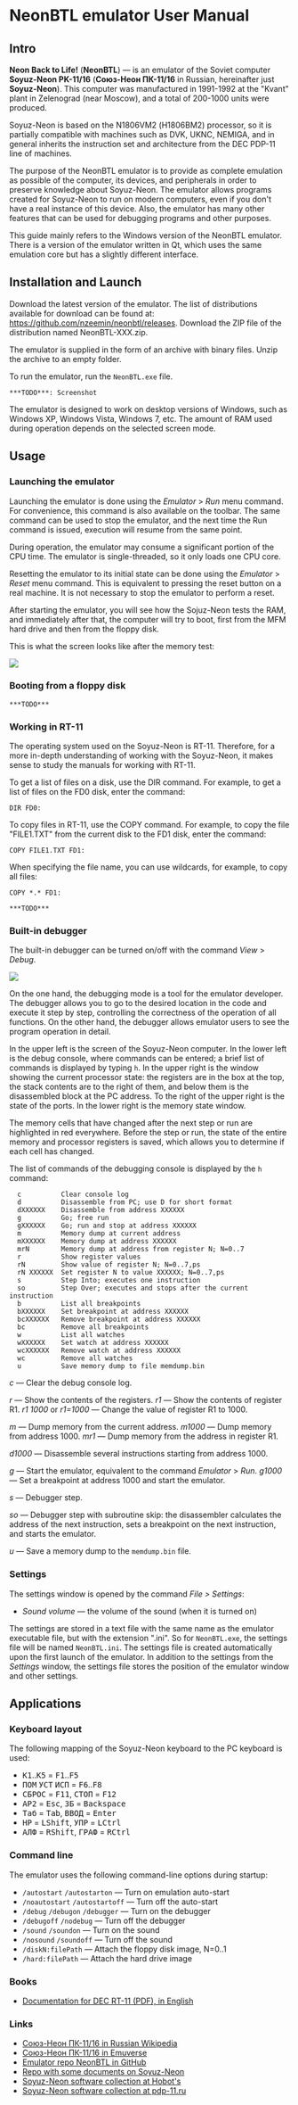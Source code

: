 # NeonBTL emulator User Manual

## Intro

**Neon Back to Life!** (**NeonBTL**) — is an emulator of the Soviet computer **Soyuz-Neon PK-11/16** (**Союз-Неон ПК-11/16** in Russian, hereinafter just **Soyuz-Neon**). This computer was manufactured in 1991-1992 at the "Kvant" plant in Zelenograd (near Moscow), and a total of 200-1000 units were produced.

Soyuz-Neon is based on the N1806VM2 (Н1806ВМ2) processor, so it is partially compatible with machines such as DVK, UKNC, NEMIGA, and in general inherits the instruction set and architecture from the DEC PDP-11 line of machines.

The purpose of the NeonBTL emulator is to provide as complete emulation as possible of the computer, its devices, and peripherals in order to preserve knowledge about Soyuz-Neon. The emulator allows programs created for Soyuz-Neon to run on modern computers, even if you don't have a real instance of this device. Also, the emulator has many other features that can be used for debugging programs and other purposes.

This guide mainly refers to the Windows version of the NeonBTL emulator. There is a version of the emulator written in Qt, which uses the same emulation core but has a slightly different interface.

## Installation and Launch

Download the latest version of the emulator.
The list of distributions available for download can be found at: https://github.com/nzeemin/neonbtl/releases.
Download the ZIP file of the distribution named NeonBTL-XXX.zip.

The emulator is supplied in the form of an archive with binary files. Unzip the archive to an empty folder.

To run the emulator, run the `NeonBTL.exe` file.

```***TODO***: Screenshot```

The emulator is designed to work on desktop versions of Windows, such as Windows XP, Windows Vista, Windows 7, etc. The amount of RAM used during operation depends on the selected screen mode.

## Usage

### Launching the emulator

Launching the emulator is done using the *Emulator* > *Run* menu command. For convenience, this command is also available on the toolbar. The same command can be used to stop the emulator, and the next time the Run command is issued, execution will resume from the same point.

During operation, the emulator may consume a significant portion of the CPU time.
The emulator is single-threaded, so it only loads one CPU core.

Resetting the emulator to its initial state can be done using the *Emulator* > *Reset* menu command. This is equivalent to pressing the reset button on a real machine. It is not necessary to stop the emulator to perform a reset.

After starting the emulator, you will see how the Sojuz-Neon tests the RAM, and immediately after that, the computer will try to boot, first from the MFM hard drive and then from the floppy disk.

This is what the screen looks like after the memory test:

![](BootAfterMemTest.png)


### Booting from a floppy disk

```***TODO***```

### Working in RT-11

The operating system used on the Soyuz-Neon is RT-11. Therefore, for a more in-depth understanding of working with the Soyuz-Neon, it makes sense to study the manuals for working with RT-11.

To get a list of files on a disk, use the DIR command. For example, to get a list of files on the FD0 disk, enter the command:
```
DIR FD0:
```
To copy files in RT-11, use the COPY command. For example, to copy the file "FILE1.TXT" from the current disk to the FD1 disk, enter the command:
```
COPY FILE1.TXT FD1:
```
When specifying the file name, you can use wildcards, for example, to copy all files:
```
COPY *.* FD1:
```

```***TODO***```

### Built-in debugger

The built-in debugger can be turned on/off with the command *View* > *Debug*.

![](Debugger.png)

On the one hand, the debugging mode is a tool for the emulator developer. The debugger allows you to go to the desired location in the code and execute it step by step, controlling the correctness of the operation of all functions. On the other hand, the debugger allows emulator users to see the program operation in detail.

In the upper left is the screen of the Soyuz-Neon computer. In the lower left is the debug console, where commands can be entered; a brief list of commands is displayed by typing `h`. In the upper right is the window showing the current processor state: the registers are in the box at the top, the stack contents are to the right of them, and below them is the disassembled block at the PC address. To the right of the upper right is the state of the ports. In the lower right is the memory state window.

The memory cells that have changed after the next step or run are highlighted in red everywhere. Before the step or run, the state of the entire memory and processor registers is saved, which allows you to determine if each cell has changed.

The list of commands of the debugging console is displayed by the `h` command:
```
  c          Clear console log
  d          Disassemble from PC; use D for short format
  dXXXXXX    Disassemble from address XXXXXX
  g          Go; free run
  gXXXXXX    Go; run and stop at address XXXXXX
  m          Memory dump at current address
  mXXXXXX    Memory dump at address XXXXXX
  mrN        Memory dump at address from register N; N=0..7
  r          Show register values
  rN         Show value of register N; N=0..7,ps
  rN XXXXXX  Set register N to value XXXXXX; N=0..7,ps
  s          Step Into; executes one instruction
  so         Step Over; executes and stops after the current instruction
  b          List all breakpoints
  bXXXXXX    Set breakpoint at address XXXXXX
  bcXXXXXX   Remove breakpoint at address XXXXXX
  bc         Remove all breakpoints
  w          List all watches
  wXXXXXX    Set watch at address XXXXXX
  wcXXXXXX   Remove watch at address XXXXXX
  wc         Remove all watches
  u          Save memory dump to file memdump.bin
```

*c* — Clear the debug console log.

*r* — Show the contents of the registers.
*r1* — Show the contents of register R1.
*r1 1000* or *r1=1000* — Change the value of register R1 to 1000.

*m* — Dump memory from the current address.
*m1000* — Dump memory from address 1000.
*mr1* — Dump memory from the address in register R1.

*d1000* — Disassemble several instructions starting from address 1000.

*g* — Start the emulator, equivalent to the command *Emulator* > *Run*.
*g1000* — Set a breakpoint at address 1000 and start the emulator.

*s* — Debugger step.

*so* — Debugger step with subroutine skip: the disassembler calculates the address of the next instruction, sets a breakpoint on the next instruction, and starts the emulator.

*u* — Save a memory dump to the `memdump.bin` file.


### Settings

The settings window is opened by the command *File > Settings*:

* *Sound volume* — the volume of the sound (when it is turned on)

The settings are stored in a text file with the same name as the emulator executable file, but with the extension ".ini". So for `NeonBTL.exe`, the settings file will be named `NeonBTL.ini`. The settings file is created automatically upon the first launch of the emulator. In addition to the settings from the *Settings* window, the settings file stores the position of the emulator window and other settings.

## Applications

### Keyboard layout
The following mapping of the Soyuz-Neon keyboard to the PC keyboard is used:
 - <kbd>К1</kbd>..<kbd>К5</kbd> = <kbd>F1</kbd>..<kbd>F5</kbd>
 - <kbd>ПОМ</kbd> <kbd>УСТ</kbd> <kbd>ИСП</kbd> = <kbd>F6</kbd>..<kbd>F8</kbd>
 - <kbd>СБРОС</kbd> = <kbd>F11</kbd>, <kbd>СТОП</kbd> = <kbd>F12</kbd>
 - <kbd>АР2</kbd> = <kbd>Esc</kbd>, <kbd>ЗБ</kbd> = <kbd>Backspace</kbd>
 - <kbd>Таб</kbd> = <kbd>Tab</kbd>, <kbd>ВВОД</kbd> = <kbd>Enter</kbd>
 - <kbd>НР</kbd> = <kbd>LShift</kbd>, <kbd>УПР</kbd> = <kbd>LCtrl</kbd>
 - <kbd>АЛФ</kbd> = <kbd>RShift</kbd>, <kbd>ГРАФ</kbd> = <kbd>RCtrl</kbd>

### Command line
The emulator uses the following command-line options during startup:
 * `/autostart` `/autostarton` — Turn on emulation auto-start
 * `/noautostart` `/autostartoff` — Turn off the auto-start
 * `/debug` `/debugon` `/debugger` — Turn on the debugger
 * `/debugoff` `/nodebug` — Turn off the debugger
 * `/sound` `/soundon` — Turn on the sound
 * `/nosound` `/soundoff` — Turn off the sound
 * `/diskN:filePath` — Attach the floppy disk image, N=0..1
 * `/hard:filePath` — Attach the hard drive image

### Books
 * [Documentation for DEC RT-11 (PDF), in English](http://www.bitsavers.org/pdf/dec/pdp11/rt11/)

### Links
 * [Союз-Неон ПК-11/16 in Russian Wikipedia](https://ru.wikipedia.org/wiki/%D0%A1%D0%BE%D1%8E%D0%B7-%D0%9D%D0%B5%D0%BE%D0%BD_%D0%9F%D0%9A-11/16)
 * [Союз-Неон ПК-11/16 in Emuverse](http://www.emuverse.ru/wiki/%D0%A1%D0%BE%D1%8E%D0%B7-%D0%9D%D0%B5%D0%BE%D0%BD_%D0%9F%D0%9A-11/16)
 * [Emulator repo NeonBTL in GitHub](https://github.com/nzeemin/neonbtl)
 * [Repo with some documents on Soyuz-Neon](https://github.com/troosh/pk11-16/tree/master/Docs)
 * [Soyuz-Neon software collection at Hobot's](https://archive.pdp-11.org.ru/vid/PK11_NEON/)
 * [Soyuz-Neon software collection at pdp-11.ru](http://mirrors.pdp-11.ru/_pk11-16/)

